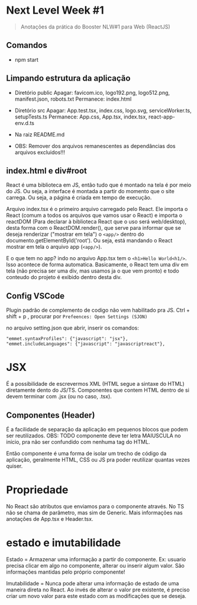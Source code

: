 # Next Level Week #1

> Anotações da prática do Booster NLW#1 para Web (ReactJS)

## Comandos

* npm start



## Limpando estrutura da aplicação

* Diretório public
Apagar: favicom.ico, logo192.png, logo512.png, manifest.json, robots.txt
Permanece: index.html

* Diretório src
Apagar: App.test.tsx, index.css, logo.svg, serviceWorker.ts, setupTests.ts
Permanece: App.css, App.tsx, index.tsx, react-app-env.d.ts

* Na raiz
README.md

* OBS: Remover dos arquivos remanescentes as dependâncias dos arquivos excluidos!!!


## index.html e div#root

React é uma biblioteca em JS, então tudo que é montado na tela é por meio do JS. Ou seja, a interface é montada a partir do momento que o site carrega. Ou seja, a página é criada em tempo de execução.

Arquivo index.tsx é o primeiro arquivo carregado pelo React. Ele importa o React (comum a todos os arquivos que vamos usar o React) e importa o reactDOM (Para declarar à biblioteca React que o uso será web/desktop), desta forma com o ReactDOM.render(), que serve para informar que se deseja renderizar ("mostrar em tela") o `<app/>` dentro do documento.getElementById('root'). Ou seja, está mandando o React mostrar em tela o arquivo app (`<app/>`).

E o que tem no app? indo no arquivo App.tsx tem o `<h1>Hello World<h1/>`. Isso acontece de forma automatica. Basicamente, o React tem uma div em tela (não precisa ser uma div, mas usamos ja o que vem pronto) e todo conteudo do projeto é exibido dentro desta div.

## Config VSCode 

Plugin padrão de complemento de codigo não vem habilitado pra JS.
Ctrl + shift + p , procurar por `Prefeences: Open Settings (SJON)`

no arquivo setting.json que abrir, inserir os comandos:
```
"emmet.syntaxProfiles": {"javascript": "jsx"},
"emmet.includeLanguages": {"javascript": "javascriptreact"},
```
# JSX

É a possibilidade de escrevermos XML (HTML segue a sintaxe do HTML) diretamente dento do JS/TS.
Componentes que contem HTML dentro de si devem terminar com .jsx (ou no caso, .tsx).

## Componentes (Header)

É a facilidade de separação da aplicação em pequenos blocos que podem ser reutilizados.
OBS: TODO componente deve ter letra MAIUSCULA no início, pra não ser confundido com nenhuma tag do HTML.

Então componente é uma forma de isolar um trecho de código da aplicação, geralmente HTML, CSS ou JS pra poder reutilizar quantas vezes quiser.

# Propriedade

No React são atributos que enviamos para o componente através. 
No TS não se chama de parâmetro, mas sim de Generic.
Mais informações nas anotações de App.tsx e Header.tsx.

# estado e imutabilidade

Estado = Armazenar uma informação a partir do componente.
Ex: usuario precisa clicar em algo no componente, alterar ou inserir algum valor.
São informações mantidas pelo próprio componente!

Imutabilidade = Nunca pode alterar uma informação de estado de uma maneira direta no React.
Ao invés de alterar o valor pre existente, é preciso criar um novo valor para este estado com as modificações que se deseja.

